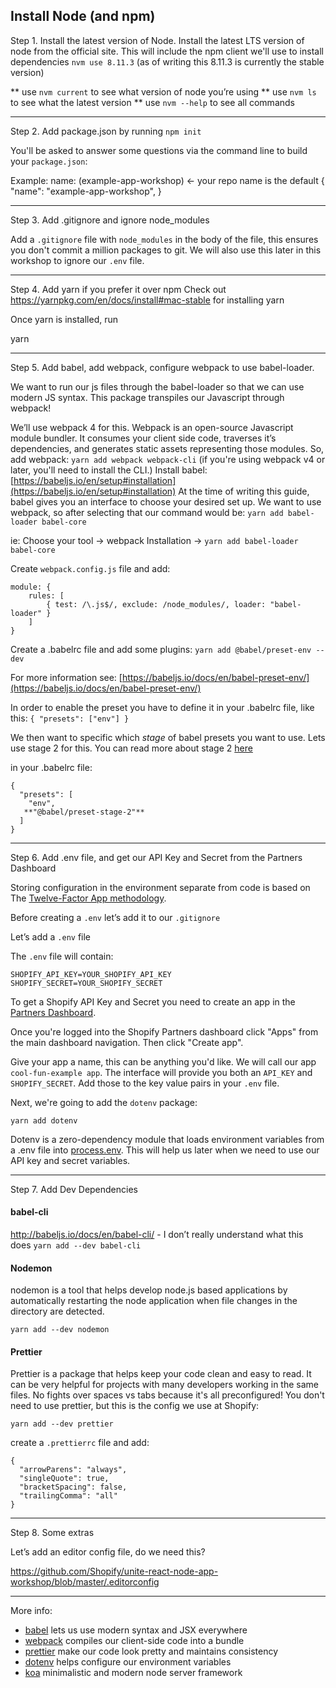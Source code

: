 ## Install Node (and npm)

Step 1. Install the latest version of Node. Install the latest LTS version of
node from the official site. This will include the npm client we'll use to
install dependencies `nvm use 8.11.3` (as of writing this 8.11.3 is currently
the stable version)

** use `nvm current` to see what version of node you’re using ** use `nvm ls` to
see what the latest version \*\* use `nvm --help` to see all commands

---

Step 2. Add package.json by running `npm init`

You'll be asked to answer some questions via the command line to build your
`package.json`:

Example: name: (example-app-workshop) <- your repo name is the default { "name":
"example-app-workshop", }

---

Step 3. Add .gitignore and ignore node_modules

Add a `.gitignore` file with `node_modules` in the body of the file, this
ensures you don't commit a million packages to git. We will also use this later
in this workshop to ignore our `.env` file.

---

Step 4. Add yarn if you prefer it over npm Check out
https://yarnpkg.com/en/docs/install#mac-stable for installing yarn

Once yarn is installed, run

yarn

---

Step 5. Add babel, add webpack, configure webpack to use babel-loader.

We want to run our js files through the babel-loader so that we can use modern
JS syntax. This package transpiles our Javascript through webpack!

We’ll use webpack 4 for this. Webpack is an open-source Javascript module
bundler. It consumes your client side code, traverses it’s dependencies, and
generates static assets representing those modules. So, add webpack:
`yarn add webpack webpack-cli` (if you're using webpack v4 or later, you'll need
to install the CLI.) Install babel:
[https://babeljs.io/en/setup#installation](https://babeljs.io/en/setup#installation)
At the time of writing this guide, babel gives you an interface to choose your
desired set up. We want to use webpack, so after selecting that our command
would be: `yarn add babel-loader babel-core`

ie: Choose your tool -> webpack Installation ->
`yarn add babel-loader babel-core`

Create `webpack.config.js` file and add:

```
module: {
    rules: [
        { test: /\.js$/, exclude: /node_modules/, loader: "babel-loader" }
    ]
}
```

Create a .babelrc file and add some plugins: `yarn add @babel/preset-env --dev`

For more information see:
[https://babeljs.io/docs/en/babel-preset-env/](https://babeljs.io/docs/en/babel-preset-env/)

In order to enable the preset you have to define it in your .babelrc file, like
this: `{ "presets": ["env"] }`

We then want to specific which _stage_ of babel presets you want to use. Lets
use stage 2 for this. You can read more about stage 2
[here](https://babeljs.io/docs/en/babel-preset-stage-2)

in your .babelrc file:

```
{
  "presets": [
    "env",
   **"@babel/preset-stage-2"**
  ]
}
```

---

Step 6. Add .env file, and get our API Key and Secret from the Partners
Dashboard

Storing configuration in the environment separate from code is based on The
[Twelve-Factor App methodology](https://12factor.net/config).

Before creating a `.env` let’s add it to our `.gitignore`

Let’s add a `.env` file

The `.env` file will contain:

```
SHOPIFY_API_KEY=YOUR_SHOPIFY_API_KEY
SHOPIFY_SECRET=YOUR_SHOPIFY_SECRET
```

To get a Shopify API Key and Secret you need to create an app in the
[Partners Dashboard](https://www.shopify.ca/partners).

Once you're logged into the Shopify Partners dashboard click "Apps" from the
main dashboard navigation. Then click "Create app".

Give your app a name, this can be anything you'd like. We will call our app
`cool-fun-example app`. The interface will provide you both an `API_KEY` and
`SHOPIFY_SECRET`. Add those to the key value pairs in your `.env` file.

Next, we're going to add the `dotenv` package:

`yarn add dotenv`

Dotenv is a zero-dependency module that loads environment variables from a .env
file into
[process.env](https://nodejs.org/docs/latest/api/process.html#process_process_env).
This will help us later when we need to use our API key and secret variables.

---

Step 7. Add Dev Dependencies

#### babel-cli

http://babeljs.io/docs/en/babel-cli/ - I don’t really understand what this does
`yarn add --dev babel-cli`

#### Nodemon

nodemon is a tool that helps develop node.js based applications by automatically
restarting the node application when file changes in the directory are detected.

`yarn add --dev nodemon`

#### Prettier

Prettier is a package that helps keep your code clean and easy to read. It can
be very helpful for projects with many developers working in the same files. No
fights over spaces vs tabs because it's all preconfigured! You don't need to use
prettier, but this is the config we use at Shopify:

`yarn add --dev prettier`

create a `.prettierrc` file and add:

```
{
  "arrowParens": "always",
  "singleQuote": true,
  "bracketSpacing": false,
  "trailingComma": "all"
}
```

---

Step 8. Some extras

Let’s add an editor config file, do we need this?

https://github.com/Shopify/unite-react-node-app-workshop/blob/master/.editorconfig

---

More info:

- [babel](https://babeljs.io/) lets us use modern syntax and JSX everywhere
- [webpack](https://webpack.js.org/) compiles our client-side code into a bundle
- [prettier](https://prettier.io/) make our code look pretty and maintains
  consistency
- [dotenv](https://github.com/motdotla/dotenv) helps configure our environment
  variables
- [koa](https://koajs.com/) minimalistic and modern node server framework
